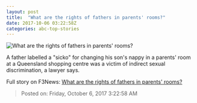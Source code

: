 ```yaml
---
layout: post
title:  "What are the rights of fathers in parents' rooms?"
date: 2017-10-06 03:22:58Z
categories: abc-top-stories
---
```


![What are the rights of fathers in parents' rooms?](http://www.abc.net.au/news/image/9022920-1x1-700x700.jpg)

A father labelled a "sicko" for changing his son's nappy in a parents' room at a Queensland shopping centre was a victim of indirect sexual discrimination, a lawyer says.


Full story on F3News: [What are the rights of fathers in parents' rooms?](http://www.f3nws.com/n/nauyEE)

> Posted on: Friday, October 6, 2017 3:22:58 AM
